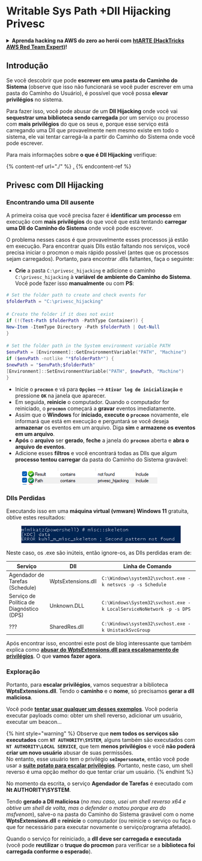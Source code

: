 # Writable Sys Path +Dll Hijacking Privesc

<details>

<summary><strong>Aprenda hacking na AWS do zero ao herói com</strong> <a href="https://training.hacktricks.xyz/courses/arte"><strong>htARTE (HackTricks AWS Red Team Expert)</strong></a><strong>!</strong></summary>

Outras maneiras de apoiar o HackTricks:

* Se você quiser ver sua **empresa anunciada no HackTricks** ou **baixar o HackTricks em PDF**, verifique os [**PLANOS DE ASSINATURA**](https://github.com/sponsors/carlospolop)!
* Adquira o [**swag oficial PEASS & HackTricks**](https://peass.creator-spring.com)
* Descubra [**A Família PEASS**](https://opensea.io/collection/the-peass-family), nossa coleção exclusiva de [**NFTs**](https://opensea.io/collection/the-peass-family)
* **Junte-se ao** 💬 [**grupo Discord**](https://discord.gg/hRep4RUj7f) ou ao [**grupo telegram**](https://t.me/peass) ou **siga-nos** no **Twitter** 🐦 [**@carlospolopm**](https://twitter.com/hacktricks\_live)**.**
* **Compartilhe seus truques de hacking enviando PRs para os** [**HackTricks**](https://github.com/carlospolop/hacktricks) e [**HackTricks Cloud**](https://github.com/carlospolop/hacktricks-cloud) repositórios do github.

</details>

## Introdução

Se você descobrir que pode **escrever em uma pasta do Caminho do Sistema** (observe que isso não funcionará se você puder escrever em uma pasta do Caminho do Usuário), é possível que você possa **elevar privilégios** no sistema.

Para fazer isso, você pode abusar de um **Dll Hijacking** onde você vai **sequestrar uma biblioteca sendo carregada** por um serviço ou processo com **mais privilégios** do que os seus e, porque esse serviço está carregando uma Dll que provavelmente nem mesmo existe em todo o sistema, ele vai tentar carregá-la a partir do Caminho do Sistema onde você pode escrever.

Para mais informações sobre **o que é Dll Hijacking** verifique:

{% content-ref url="./" %}
[.](./)
{% endcontent-ref %}

## Privesc com Dll Hijacking

### Encontrando uma Dll ausente

A primeira coisa que você precisa fazer é **identificar um processo** em execução com **mais privilégios** do que você que está tentando **carregar uma Dll do Caminho do Sistema** onde você pode escrever.

O problema nesses casos é que provavelmente esses processos já estão em execução. Para encontrar quais Dlls estão faltando nos serviços, você precisa iniciar o procmon o mais rápido possível (antes que os processos sejam carregados). Portanto, para encontrar .dlls faltantes, faça o seguinte:

* **Crie** a pasta `C:\privesc_hijacking` e adicione o caminho `C:\privesc_hijacking` à **variável de ambiente do Caminho do Sistema**. Você pode fazer isso **manualmente** ou com **PS**:

```powershell
# Set the folder path to create and check events for
$folderPath = "C:\privesc_hijacking"

# Create the folder if it does not exist
if (!(Test-Path $folderPath -PathType Container)) {
New-Item -ItemType Directory -Path $folderPath | Out-Null
}

# Set the folder path in the System environment variable PATH
$envPath = [Environment]::GetEnvironmentVariable("PATH", "Machine")
if ($envPath -notlike "*$folderPath*") {
$newPath = "$envPath;$folderPath"
[Environment]::SetEnvironmentVariable("PATH", $newPath, "Machine")
}
```

* Inicie o **`procmon`** e vá para **`Opções`** --> **`Ativar log de inicialização`** e pressione **`OK`** na janela que aparecer.
* Em seguida, **reinicie** o computador. Quando o computador for reiniciado, o **`procmon`** começará a **gravar** eventos imediatamente.
* Assim que o **Windows** for **iniciado, execute o `procmon`** novamente, ele informará que está em execução e perguntará se você deseja **armazenar** os eventos em um arquivo. Diga **sim** e **armazene os eventos em um arquivo**.
* **Após** o **arquivo** ser **gerado**, **feche** a janela do **`procmon`** aberta e **abra o arquivo de eventos**.
* Adicione esses **filtros** e você encontrará todas as Dlls que algum **processo tentou carregar** da pasta do Caminho do Sistema gravável:

<figure><img src="../../../.gitbook/assets/image (18).png" alt=""><figcaption></figcaption></figure>

### Dlls Perdidas

Executando isso em uma **máquina virtual (vmware) Windows 11** gratuita, obtive estes resultados:

<figure><img src="../../../.gitbook/assets/image (253).png" alt=""><figcaption></figcaption></figure>

Neste caso, os .exe são inúteis, então ignore-os, as Dlls perdidas eram de:

| Serviço                                  | Dll                | Linha de Comando                                                     |
| ---------------------------------------- | ------------------ | -------------------------------------------------------------------- |
| Agendador de Tarefas (Schedule)          | WptsExtensions.dll | `C:\Windows\system32\svchost.exe -k netsvcs -p -s Schedule`          |
| Serviço de Política de Diagnóstico (DPS) | Unknown.DLL        | `C:\Windows\System32\svchost.exe -k LocalServiceNoNetwork -p -s DPS` |
| ???                                      | SharedRes.dll      | `C:\Windows\system32\svchost.exe -k UnistackSvcGroup`                |

Após encontrar isso, encontrei este post de blog interessante que também explica como [**abusar do WptsExtensions.dll para escalonamento de privilégios**](https://juggernaut-sec.com/dll-hijacking/#Windows\_10\_Phantom\_DLL\_Hijacking\_-\_WptsExtensionsdll). O que **vamos fazer agora**.

### Exploração

Portanto, para **escalar privilégios**, vamos sequestrar a biblioteca **WptsExtensions.dll**. Tendo o **caminho** e o **nome**, só precisamos **gerar a dll maliciosa**.

Você pode [**tentar usar qualquer um desses exemplos**](./#creating-and-compiling-dlls). Você poderia executar payloads como: obter um shell reverso, adicionar um usuário, executar um beacon...

{% hint style="warning" %}
Observe que **nem todos os serviços são executados** com **`NT AUTHORITY\SYSTEM`**, alguns também são executados com **`NT AUTHORITY\LOCAL SERVICE`**, que tem **menos privilégios** e você **não poderá criar um novo usuário** abusar de suas permissões.\
No entanto, esse usuário tem o privilégio **`seImpersonate`**, então você pode usar a [**suite potato para escalar privilégios**](../roguepotato-and-printspoofer.md). Portanto, neste caso, um shell reverso é uma opção melhor do que tentar criar um usuário.
{% endhint %}

No momento da escrita, o serviço **Agendador de Tarefas** é executado com **Nt AUTHORITY\SYSTEM**.

Tendo **gerado a Dll maliciosa** (_no meu caso, usei um shell reverso x64 e obtive um shell de volta, mas o defender o matou porque era do msfvenom_), salve-o na pasta do Caminho do Sistema gravável com o nome **WptsExtensions.dll** e **reinicie** o computador (ou reinicie o serviço ou faça o que for necessário para executar novamente o serviço/programa afetado).

Quando o serviço for reiniciado, a **dll deve ser carregada e executada** (você pode **reutilizar** o **truque do procmon** para verificar se a **biblioteca foi carregada conforme o esperado**).
